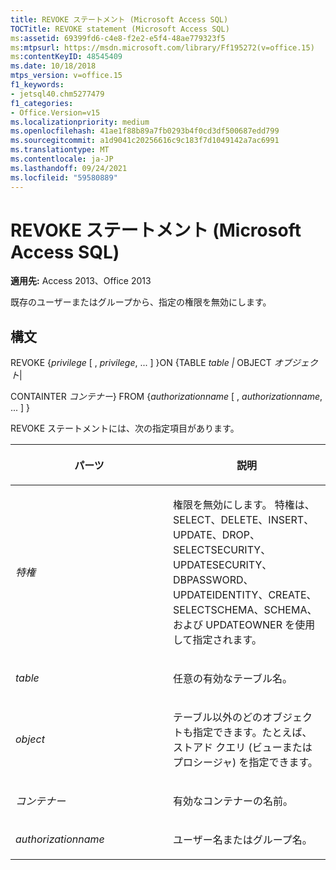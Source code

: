 ```yaml
---
title: REVOKE ステートメント (Microsoft Access SQL)
TOCTitle: REVOKE statement (Microsoft Access SQL)
ms:assetid: 69399fd6-c4e8-f2e2-e5f4-48ae779323f5
ms:mtpsurl: https://msdn.microsoft.com/library/Ff195272(v=office.15)
ms:contentKeyID: 48545409
ms.date: 10/18/2018
mtps_version: v=office.15
f1_keywords:
- jetsql40.chm5277479
f1_categories:
- Office.Version=v15
ms.localizationpriority: medium
ms.openlocfilehash: 41ae1f88b89a7fb0293b4f0cd3df500687edd799
ms.sourcegitcommit: a1d9041c20256616c9c183f7d1049142a7ac6991
ms.translationtype: MT
ms.contentlocale: ja-JP
ms.lasthandoff: 09/24/2021
ms.locfileid: "59580889"
---
```

# <a name="revoke-statement-microsoft-access-sql"></a>REVOKE ステートメント (Microsoft Access SQL)

**適用先:** Access 2013、Office 2013

既存のユーザーまたはグループから、指定の権限を無効にします。

## <a name="syntax"></a>構文

REVOKE {*privilege* \[ , *privilege*, ... \] }ON {TABLE *table |* OBJECT *オブジェクト*|

CONTAINTER *コンテナー*} FROM {*authorizationname* \[ , *authorizationname*, ... \] }

REVOKE ステートメントには、次の指定項目があります。

<table>
<colgroup>
<col style="width: 50%" />
<col style="width: 50%" />
</colgroup>
<thead>
<tr class="header">
<th><p>パーツ</p></th>
<th><p>説明</p></th>
</tr>
</thead>
<tbody>
<tr class="odd">
<td><p><em>特権</em></p></td>
<td><p>権限を無効にします。 特権は、SELECT、DELETE、INSERT、UPDATE、DROP、SELECTSECURITY、UPDATESECURITY、DBPASSWORD、UPDATEIDENTITY、CREATE、SELECTSCHEMA、SCHEMA、および UPDATEOWNER を使用して指定されます。</p></td>
</tr>
<tr class="even">
<td><p><em>table</em></p></td>
<td><p>任意の有効なテーブル名。</p></td>
</tr>
<tr class="odd">
<td><p><em>object</em></p></td>
<td><p>テーブル以外のどのオブジェクトも指定できます。たとえば、ストアド クエリ (ビューまたはプロシージャ) を指定できます。</p></td>
</tr>
<tr class="even">
<td><p><em>コンテナー</em></p></td>
<td><p>有効なコンテナーの名前。</p></td>
</tr>
<tr class="odd">
<td><p><em>authorizationname</em></p></td>
<td><p>ユーザー名またはグループ名。</p></td>
</tr>
</tbody>
</table>

